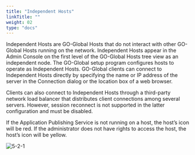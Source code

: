 ```yaml
---
title: "Independent Hosts"
linkTitle: ""
weight: 02
type: "docs"
---
```


Independent Hosts are GO-Global Hosts that do not interact with other GO-Global Hosts running on the network. Independent Hosts appear in the Admin Console on the first level of the GO-Global Hosts tree view as an independent node. The GO-Global setup program configures hosts to operate as Independent Hosts. GO-Global clients can connect to Independent Hosts directly by specifying the name or IP address of the server in the Connection dialog or the location box of a web browser.<br>

Clients can also connect to Independent Hosts through a third-party network load balancer that distributes client connections among several servers. However, session reconnect is not supported in the latter configuration and must be disabled.<br>

If the Application Publishing Service is not running on a host, the host’s icon will be red. If the administrator does not have rights to access the host, the host’s icon will be yellow.

![5-2-1](/img/5-2-1.png) 
